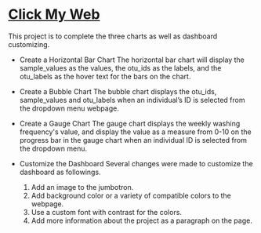 # [Click My Web](https://hankai26.github.io/)

This project is to complete the three charts as well as dashboard customizing.
- Create a Horizontal Bar Chart
The horizontal bar chart will display the sample_values as the values, the otu_ids as the labels, and the otu_labels as the hover text for the bars on the chart.

- Create a Bubble Chart
The bubble chart displays the otu_ids, sample_values and otu_labels when an individual’s ID is selected from the dropdown menu webpage.

- Create a Gauge Chart
The gauge chart displays the weekly washing frequency's value, and display the value as a measure from 0-10 on the progress bar in the gauge chart when an individual ID is selected from the dropdown menu.

- Customize the Dashboard
Several changes were made to customize the dashboard as followings.
    1. Add an image to the jumbotron.
    2. Add background color or a variety of compatible colors to the webpage.
    3. Use a custom font with contrast for the colors.
    4. Add more information about the project as a paragraph on the page.